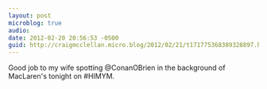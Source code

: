 ```yaml
---
layout: post
microblog: true
audio: 
date: 2012-02-20 20:56:53 -0500
guid: http://craigmcclellan.micro.blog/2012/02/21/t171775368389328897.html
---
```

Good job to my wife spotting @ConanOBrien in the background of MacLaren's tonight on #HIMYM.
